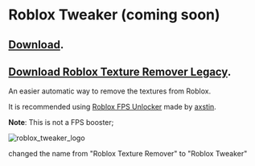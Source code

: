 
# Roblox Tweaker (coming soon)
## [Download](https://github.com/OhRetro/Roblox-Tweaker/releases).
## [Download Roblox Texture Remover Legacy](https://github.com/OhRetro/Roblox-Tweaker/releases/tag/Legacy).
An easier automatic way to remove the textures from Roblox.

It is recommended using [Roblox FPS Unlocker](https://github.com/axstin/rbxfpsunlocker/releases) made by [axstin](https://github.com/axstin).


**Note**: This is not a FPS booster; 

![roblox_tweaker_logo](https://user-images.githubusercontent.com/70819072/132237905-8be983b7-79ef-4448-a71d-f809035e36d7.png)


changed the name from "Roblox Texture Remover" to "Roblox Tweaker"
